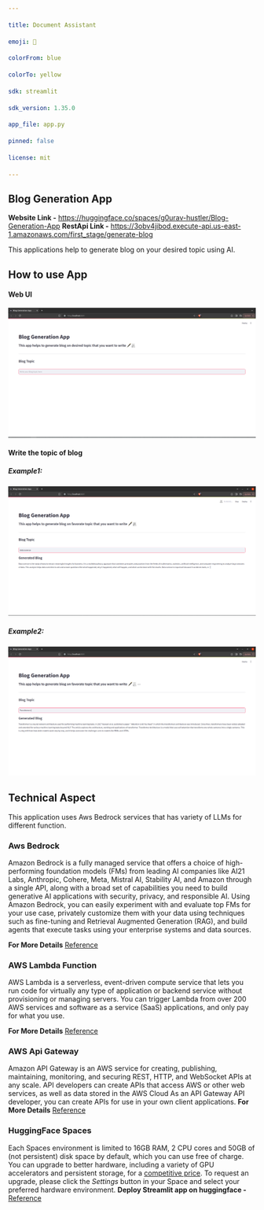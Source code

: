```yaml
---

title: Document Assistant

emoji: 📃

colorFrom: blue

colorTo: yellow

sdk: streamlit

sdk_version: 1.35.0

app_file: app.py

pinned: false

license: mit

---
```


  

## Blog Generation App

  
**Website Link -** https://huggingface.co/spaces/g0urav-hustler/Blog-Generation-App
**RestApi Link -**   https://3obv4jibod.execute-api.us-east-1.amazonaws.com/first_stage/generate-blog

This applications help to generate blog on your desired topic using AI.


## How to use App

#### Web UI
![Web image](https://github.com/g0urav-hustler/Blog-Generation-Application/blob/main/readme_sources/photo_1.png)


#### Write the topic of blog 
##### Example1:
![Web image](https://github.com/g0urav-hustler/Blog-Generation-Application/blob/main/readme_sources/photo_2.png)

##### Example2:
![Web image](https://github.com/g0urav-hustler/Blog-Generation-Application/blob/main/readme_sources/photo_3.png)


## Technical Aspect

This application uses Aws Bedrock services that has variety of LLMs for different function.


### Aws Bedrock
Amazon Bedrock is a fully managed service that offers a choice of high-performing foundation models (FMs) from leading AI companies like AI21 Labs, Anthropic, Cohere, Meta, Mistral AI, Stability AI, and Amazon through a single API, along with a broad set of capabilities you need to build generative AI applications with security, privacy, and responsible AI. Using Amazon Bedrock, you can easily experiment with and evaluate top FMs for your use case, privately customize them with your data using techniques such as fine-tuning and Retrieval Augmented Generation (RAG), and build agents that execute tasks using your enterprise systems and data sources.

**For More Details** [Reference](https://aws.amazon.com/bedrock/#:~:text=Amazon%20Bedrock%20is%20a%20fully,build%20generative%20AI%20applications%20with)

### AWS Lambda Function
AWS Lambda is a serverless, event-driven compute service that lets you run code for virtually any type of application or backend service without provisioning or managing servers. You can trigger Lambda from over 200 AWS services and software as a service (SaaS) applications, and only pay for what you use.

**For More Details** [Reference](https://aws.amazon.com/lambda/#:~:text=AWS%20Lambda%20is%20a%20serverless,pay%20for%20what%20you%20use.)


### AWS Api Gateway
Amazon API Gateway is an AWS service for creating, publishing, maintaining, monitoring, and securing REST, HTTP, and WebSocket APIs at any scale. API developers can create APIs that access AWS or other web services, as well as data stored in the AWS Cloud As an API Gateway API developer, you can create APIs for use in your own client applications.
**For More Details** [Reference](https://docs.aws.amazon.com/apigateway/latest/developerguide/welcome.html#:~:text=Amazon%20API%20Gateway-,What%20is%20Amazon%20API%20Gateway%3F,stored%20in%20the%20AWS%20Cloud%20.)

### HuggingFace Spaces

Each Spaces environment is limited to 16GB RAM, 2 CPU cores and 50GB of (not persistent) disk space by default, which you can use free of charge. You can upgrade to better hardware, including a variety of GPU accelerators and persistent storage, for a [competitive price](https://huggingface.co/pricing#spaces). To request an upgrade, please click the _Settings_ button in your Space and select your preferred hardware environment.
**Deploy Streamlit app on huggingface -** [Reference](https://huggingface.co/docs/hub/en/spaces-overview)


